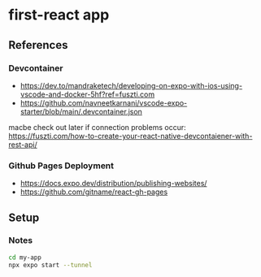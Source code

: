 # first-react app
## References
### Devcontainer
- https://dev.to/mandraketech/developing-on-expo-with-ios-using-vscode-and-docker-5hf?ref=fuszti.com
- https://github.com/navneetkarnani/vscode-expo-starter/blob/main/.devcontainer.json  

macbe check out later if connection problems occur:
https://fuszti.com/how-to-create-your-react-native-devcontaiener-with-rest-api/
### Github Pages Deployment
- https://docs.expo.dev/distribution/publishing-websites/
- https://github.com/gitname/react-gh-pages
## Setup
### Notes
```bash
cd my-app
npx expo start --tunnel
```
